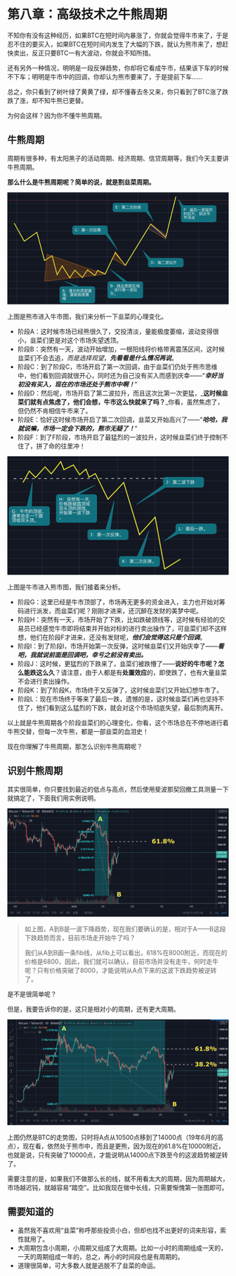 # 第八章：高级技术之牛熊周期

不知你有没有这种经历，如果BTC在短时间内暴涨了，你就会觉得牛市来了，于是忍不住的要买入，如果BTC在短时间内发生了大幅的下跌，就认为熊市来了，想赶快卖出，反正只要BTC一有大波动，你就会不知所措。

还有另外一种情况，明明是一段反弹趋势，你却将它看成牛市，结果该下车的时候不下车；明明是牛市中的回调，你却认为熊市要来了，于是提前下车……

总之，你只看到了树叶绿了黄黄了绿，却不懂春去冬又来，你只看到了BTC涨了跌跌了涨，却不知牛熊已更替。

为何会这样？因为你不懂牛熊周期。

## 牛熊周期

周期有很多种，有太阳黑子的活动周期、经济周期、信贷周期等，我们今天主要讲牛熊周期。

**那么什么是牛熊周期呢？简单的说，就是割韭菜周期。**

![&#x7531;&#x718A;&#x5E02;&#x8FDB;&#x5165;&#x725B;&#x5E02;](.gitbook/assets/xnip2020-04-03_13-34-26.jpg)

上图是熊市进入牛市图，我们来分析一下韭菜的心理变化。

* 阶段A：这时候市场已经熊很久了，交投清淡，量能极度萎缩，波动变得很小，韭菜们更是对这个市场失望透顶。
* 阶段B：突然有一天，波动开始增加，一根阳线将价格带离震荡区间，这时候韭菜们不会去追，_而是选择观望_，_**先看看是什么情况再说**_。
* 阶段C：到了阶段C，市场开启了第一次回调，由于韭菜们仍处于熊市思维中，他们看到回调就很开心，同时还为自己没有买入而感到庆幸——“_**幸好当初没有买入，现在的市场还处于熊市中啊！**_”
* 阶段D：然后呢，市场开启了第二波拉升，而且这次比第一次更猛，_**这时候韭菜们就有点焦虑了，他们会想，牛市这么快就来了吗？**_你看，虽然焦虑了，但仍然不肯相信牛市来了。
* 阶段E：恰好这时候市场开启了第二次回调，韭菜又开始高兴了——“_**哈哈，我就说嘛，市场一定会下跌的，熊市无疑了！**_”
* 阶段F：到了F阶段，市场开启了最猛烈的一波拉升，这时候韭菜们终于控制不住了，拼了命的往里冲！

![&#x7531;&#x725B;&#x5E02;&#x8FDB;&#x5165;&#x718A;&#x5E02;](.gitbook/assets/xnip2020-04-03_14-06-08.jpg)

上图是牛市进入熊市图，我们接着来分析。

* 阶段G：这里已经是牛市顶部了，市场再无更多的资金进入，主力也开始对筹码进行派发，而韭菜们呢？刚刚才进来，还沉醉在发财的美梦中呢。
* 阶段H：突然有一天，市场开始了下跌，比如跌破颈线等，这时候有经验的交易员已经感觉牛市即将结束并开始对标的进行卖出操作了，可韭菜们却不这样想，他们在阶段F才进来，还没有发财呢，_**他们会觉得这只是个回调**_。
* 阶段I：到了阶段I，市场开始第一次反弹，这时候韭菜们又开始庆幸了——_**看吧，我就说前面是回调吧，幸亏之前没有卖出。**_
* 阶段J：这时候，更猛烈的下跌来了，韭菜们被跌懵了——**说好的牛市呢？怎么能跌这么久**？请注意，由于人都是有**处置效应**的，即使跌了，也有大量韭菜不会进行卖出操作。
* 阶段K：到了阶段K，市场终于又反弹了，这时候韭菜们又开始幻想牛市了。
* 阶段L：现在市场终于等来了最后一跌，遗憾的是，这时候韭菜们再也坚持不住了，他们看到这么猛烈的下跌，就会对这个市场彻底失望，最后割肉离开。

以上就是牛熊周期各个阶段韭菜们的心理变化，你看，这个市场总在不停地进行着牛熊交替，但每一次牛熊，都是一部韭菜的血泪史！

现在你理解了牛熊周期，那怎么识别牛熊周期呢？

## 识别牛熊周期

其实很简单，你只要找到最近的低点与高点，然后使用斐波那契回撤工具测量一下就搞定了，下面我们用实例说明。

![&#x7528;fib&#x6D4B;&#x76EE;&#x524D;&#x5E02;&#x573A;&#x7684;&#x9636;&#x6BB5;](.gitbook/assets/xnip2020-04-03_14-40-40.jpg)

> 如上图，A到B是一波下降趋势，现在我们要确认的是，相对于A——B这段下跌趋势而言，目前市场走开始牛了吗？
>
> 我们从A到B画一条fib线，从fib上可以看出，618%在8000附近，而现在的价格是6800，因此，我们就可以确认，目前市场并没有走牛，何时走牛呢？只有价格突破了8000，才能说明从A点下来的这波下跌趋势被逆转了。

是不是很简单呢？

但是，我要告诉你的是，这只是相对小的周期，还有更大周期。

![&#x5728;&#x66F4;&#x5927;&#x5468;&#x671F;&#x4E0A;&#x770B;&#x725B;&#x718A;](.gitbook/assets/xnip2020-04-03_14-58-57.jpg)

上图仍然是BTC的走势图，只时将A点从10500点移到了14000点（19年6月的高点），现在看，依然处于熊市中，而且是更熊，因为现在的61.8%在10000附近，也就是说，只有突破了10000点，才能说明从14000点下跌至今的这波趋势被逆转了。

需要注意的是，如果我们不做那么长的线，就不用看太大的周期，因为周期越大，市场越迟钝，就越容易“踏空”。比如我现在做中长线，只需要惭愧第一张图即可。

## 需要知道的

* 虽然我不喜欢用“韭菜”称呼那些投资小白，但却也找不出更好的词来形容，索性就用了。
* 大周期包含小周期，小周期又组成了大周期。比如一小时的周期组成一天的，一天的周期组成一年的，总之，再小的时间段也是有周期的。
* 道理很简单，可大多数人就是逃脱不了韭菜的命运。

